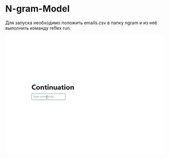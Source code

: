 # N-gram-Model

Для запуска необходимо положить emails.csv в папку ngram и из неё выполнить команду reflex run.

![](https://github.com/ArtyomMD/N-gram-Model/blob/main/NGRAM.gif)
